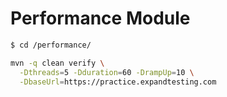 # Performance Module

```bash
$ cd /performance/

mvn -q clean verify \
  -Dthreads=5 -Dduration=60 -DrampUp=10 \
  -DbaseUrl=https://practice.expandtesting.com
```